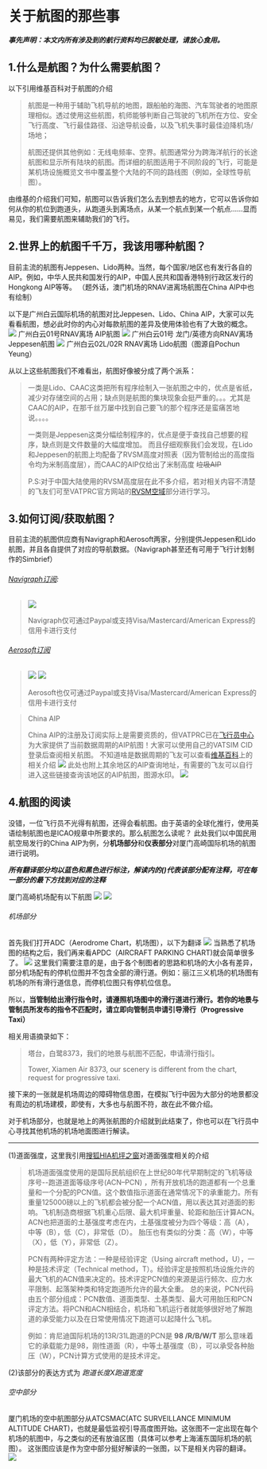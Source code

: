 # 关于航图的那些事
***事先声明：本文内所有涉及到的航行资料均已脱敏处理，请放心食用。***
## 1.什么是航图？为什么需要航图？
以下引用维基百科对于航图的介绍
>航图是一种用于辅助飞机导航的地图，跟船舶的海图、汽车驾驶者的地图原理相似。透过使用这些航图，机师能够判断自己驾驶的飞机所在方位、安全飞行高度、飞行最佳路径、沿途导航设备，以及飞机失事时最佳迫降机场/场地；
>
>航图还提供其他例如：无线电频率、空界。航图通常分为跨海洋航行的长途航图和显示所有陆块的航图。而详细的航图适用于不同阶段的飞行，可能是某机场设施概览文书中覆盖整个大陆的不同的路线图（例如，全球性导航图）。

由维基的介绍我们可知，航图可以告诉我们怎么去到想去的地方，它可以告诉你如何从你的机位到跑道头，从跑道头到离场点，从某一个航点到某一个航点……显而易见，我们需要航图来辅助我们的飞行。
## 2.世界上的航图千千万，我该用哪种航图？
目前主流的航图有Jeppesen、Lido两种。当然，每个国家/地区也有发行各自的AIP。例如，中华人民共和国发行的AIP，中国人民共和国香港特别行政区发行的Hongkong AIP等等。
（题外话，澳门机场的RNAV进离场航图在China AIP中也有绘制）

以下是广州白云国际机场的航图对比Jeppesen、Lido、China AIP，大家可以先看看航图，想必此时你的内心对每款航图的差异及使用体验也有了大致的概念。
![](https://github.com/websterzh/vatprc-wiki/blob/Charts/images/AIP-GG7G-1920.jpg)
广州白云01号RNAV离场 AIP航图
![](https://github.com/websterzh/vatprc-wiki/blob/Charts/images/JEPP%20GG-1920.jpg)
广州白云01号 龙门/英德方向RNAV离场 Jeppesen航图
![](https://github.com/websterzh/vatprc-wiki/blob/Charts/images/Lido%20GG01.jpg)
广州白云02L/02R RNAV离场 Lido航图（图源自Pochun Yeung）

从以上这些航图我们不难看出，航图好像被分成了两个派系：
>一类是Lido、CAAC这类把所有程序绘制入一张航图之中的，优点是省纸，减少对存储空间的占用；缺点则是航图的集块现象会挺严重的。。。尤其是CAAC的AIP，在那千丝万屡中找到自己要飞的那个程序还是蛮痛苦地说。。。。
>
>一类则是Jeppesen这类分幅绘制程序的，优点是便于查找自己想要的程序，缺点则是文件数量的大幅度增加。
而且仔细观察我们会发现，在Lido和Jeppesen的航图上均配备了RVSM高度对照表（因为管制给出的高度指令均为米制高度层），而CAAC的AIP仅给出了米制高度 ~~垃圾AIP~~
>
>P.S:对于中国大陆使用的RVSM高度层在此不多介绍，若对相关内容不清楚的飞友们可至VATPRC官方网站的[RVSM空域](https://www.vatprc.net/rvsm)部分进行学习。
## 3.如何订阅/获取航图？
目前主流的航图供应商有Navigraph和Aerosoft两家，分别提供Jeppesen和Lido航图，并且各自提供了对应的导航数据。（Navigraph甚至还有可用于飞行计划制作的Simbrief）
###### [Navigraph订阅](https://navigraph.com/products/subscriptions):
>
>![](https://github.com/websterzh/vatprc-wiki/blob/Charts/images/Navigraph%20Subscription.jpg)
>
>Navigraph仅可通过Paypal或支持Visa/Mastercard/American Express的信用卡进行支付

###### [Aerosoft订阅](https://www.aerosoft.com/en/flight-simulation/popular-products/navdatapro/)
> 
>![](https://github.com/websterzh/vatprc-wiki/blob/Charts/images/AS%20S1.jpg)
>![](https://github.com/websterzh/vatprc-wiki/blob/Charts/images/AS%20S2.jpg)
>
>Aerosoft也仅可通过Paypal或支持Visa/Mastercard/American Express的信用卡进行支付

>China AIP
>
>China AIP的注册及订阅实际上是需要资质的，但VATPRC已在[飞行员中心](https://pilot.vatprc.net/#/)为大家提供了当前数据周期的AIP航图！大家可以使用自己的VATSIM CID登录后查阅相关航图。
>不知道啥是数据周期的飞友可以查看[维基百科](https://zh.wikipedia.org/wiki/%E8%88%AA%E8%A1%8C%E8%B5%84%E6%96%99%E6%B1%87%E7%BC%96)上的相关介绍
>![](https://github.com/websterzh/vatprc-wiki/blob/Charts/images/Pilot%20Center%20Charts.jpg)
此处也附上其余地区的AIP查询地址，有需要的飞友可以自行进入这些链接查询该地区的AIP航图，图源水印。
![](https://github.com/websterzh/vatprc-wiki/blob/Charts/images/AIP%20LINK.PNG)
## 4.航图的阅读
没错，一位飞行员不光得有航图，还得会看航图。由于英语的全球化推行，使用英语绘制航图也是ICAO规章中所要求的。那么航图怎么读呢？
此处我们以中国民用航空局发行的China AIP为例，分**机场部分**和**仪表部分**对厦门高崎国际机场的航图进行说明。

***所有翻译部分均以蓝色和黑色进行标注，解读内的()代表该部分配有注释，可在每一部分的最下方找到对应的注释***

厦门高崎机场配有以下航图
![](https://github.com/websterzh/vatprc-wiki/blob/Charts/images/ZSAM%20ALL.jpg)
![](https://github.com/websterzh/vatprc-wiki/blob/Charts/images/ZSAM%20ALL-1.jpg)

###### 机场部分
首先我们打开ADC（Aerodrome Chart，机场图），以下为翻译
![](https://github.com/websterzh/vatprc-wiki/blob/Charts/images/ZSAM-1.jpg)
当熟悉了机场图的结构之后，我们再来看APDC（AIRCRAFT PARKING CHART)就会简单很多了。
![](https://github.com/websterzh/vatprc-wiki/blob/Charts/images/ZSAM-2.jpg)
这里我们需要注意的是，由于各个制图者的思路和机场的大小各有差异，部分机场配有的停机位图并不包含全部的滑行道。例如：丽江三义机场的机场图有机场的所有滑行道信息，而停机位图只有停机位信息。

所以，**当管制给出滑行指令时，请遵照机场图中的滑行道进行滑行。若你的地景与管制员所发布的指令不匹配时，请立即向管制员申请引导滑行（Progressive Taxi）**

相关用语摘录如下：
>塔台，白鹭8373，我们的地景与航图不匹配，申请滑行指引。
>
>Tower, Xiamen Air 8373, our scenery is different from the chart, request for progressive taxi.

接下来的一张就是机场周边的障碍物信息图，在模拟飞行中因为大部分的地景都没有周边的机场建模，即使有，大多也与航图不符，故在此不做介绍。

对于机场部分，也就是地上的两张航图的介绍就到此结束了，你也可以在飞行员中心寻找其他机场的机场地面图进行解读。


***
(1)道面强度，这里我引用[搜狐HIA机坪之窗](https://m.sohu.com/a/191312533_760717/?pvid=000115_3w_a)对道面强度相关的介绍
>机场道面强度使用的是国际民航组织在上世纪80年代早期制定的飞机等级序号--跑道道面等级序号(ACN–PCN) ，所有开放机场的跑道都有一个总重量和一个分配的PCN值。这个数值指示道面在通常情况下的承重能力。所有重量125000磅以上的飞机都会被分配一个ACN值，用以表达其对道面的影响。飞机制造商根据飞机重心后限、最大机坪重量、轮距和胎压计算ACN。
>ACN也把道面的土基强度考虑在内，土基强度被分为四个等级：高（A），中等（B），低（C），非常低（D）。
>胎压也有类似的分类：高（W），中等（X），低（Y），非常低（Z）。
> 
>PCN有两种评定方法：一种是经验评定（Using aircraft method，U），一种是技术评定（Technical method，T）。经验评定是按照机场设施允许的最大飞机的ACN值来决定的。技术评定PCN值的来源是运行频次、应力水平限制、起落架种类和特定跑道所允许的最大全重。
>总的来说，PCN代码由五个部分组成：PCN数值、道面类型、土基类型、最大可用胎压和PCN评定方法。将PCN和ACN相结合，机场和飞机运行者就能够很好地了解跑道的承受能力以及在日常使用情况下跑道可以起降什么飞机。
>
>例如：肯尼迪国际机场的13R/31L跑道的PCN是 **98 /R/B/W/T**
>那么意味着它的承载能力是98，刚性道面（R），中等土基强度（B），可以承受各种胎压（W），PCN计算方式使用的是技术评定。

(2)该部分的表达方式为 *跑道长度X跑道宽度*

###### 空中部分
厦门机场的空中航图部分从ATCSMAC(ATC SURVEILLANCE MINIMUM ALTITUDE CHART)，也就是最低监视引导高度图开始。这张图不一定出现在每个机场的航图中，与之类似的还有放油区图（具体可以参考上海浦东国际机场的航图）。
这张图应该是作为空中部分挺好解读的一张图，以下是相关内容的翻译。
![](https://github.com/websterzh/vatprc-wiki/blob/Charts/images/ZSAM-6.jpg)
